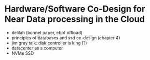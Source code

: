 # Hardware/Software Co-Design for Near Data processing in the Cloud

- delilah (bonnet paper, ebpf offload)
- principles of databases and ssd co-design (chapter 4)
- jim gray talk: disk controller is king (?)
- datacenter as a computer 
- NVMe SSD 


